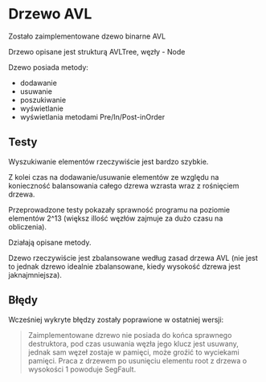 # Drzewo AVL

Zostało zaimplementowane dzewo binarne AVL

Drzewo opisane jest strukturą AVLTree, węzły - Node

Dzewo posiada metody:

*  dodawanie
*  usuwanie
*  poszukiwanie
*  wyświetlanie
*  wyświetlania metodami Pre/In/Post-inOrder

## Testy

  Wyszukiwanie elementów rzeczywiście jest bardzo szybkie.

  Z kolei czas na dodawanie/usuwanie elementów ze względu na konieczność balansowania całego dzrewa wzrasta wraz z rośnięciem drzewa.

  Przeprowadzone testy pokazały sprawność programu na poziomie elementów 2^13 (większ illość węzłów zajmuje za dużo czasu na obliczenia).

  Działają opisane metody.

  Dzewo rzeczywiście jest zbalansowane według zasad drzewa AVL (nie jest to jednak dzrewo idealnie zbalansowane, kiedy wysokość dzrewa jest jaknajmniejsza).

## Błędy

  Wcześniej wykryte błędzy zostały poprawione w ostatniej wersji:
  > Zaimplementowane dzrewo nie posiada do końca sprawnego destruktora, pod czas usuwania węzła  jego klucz jest usuwany, jednak sam węzeł zostaje w pamięci, może groźić to wyciekami pamięci.
  > Praca z drzewem po usunięciu elementu root z drzewa o wysokości 1 powoduje SegFault.
